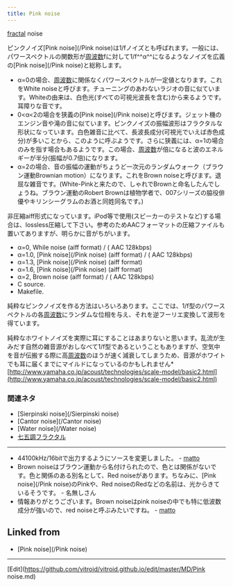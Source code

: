 ```yaml
---
title: Pink noise
---
```

[fractal](/fractal) noise



ピンクノイズ[Pink noise](/Pink noise)は1/fノイズとも呼ばれます。一般には、パワースペクトルの関数形が[周波数](/周波数)fに対して1/f^^α^^になるようなノイズを広義の[Pink noise](/Pink noise)と総称します。



* α=0の場合、[周波数](/周波数)に関係なくパワースペクトルが一定値となります。これをWhite noiseと呼びます。チューニングのあわないラジオの音に似ています。Whiteの由来は、白色光(すべての可視光波長を含む)から来るようです。耳障りな音です。
* 0<α<2の場合を狭義の[Pink noise](/Pink noise)と呼びます。ジェット機のエンジン音や滝の音に似ています。ピンクノイズの振幅波形はフラクタルな形状になっています。白色雑音に比べて、長波長成分(可視光でいえば赤色成分)が多いことから、このように呼ぶようです。さらに狭義には、α=1の場合のみを指す場合もあるようです。この場合、[周波数](/周波数)が倍になると波のエネルギーが半分(振幅が0.7倍)になります。
* α=2の場合、音の振幅の運動がちょうど一次元のランダムウォーク（ブラウン運動Brownian motion）になります。これをBrown noiseと呼びます。退屈な雑音です。(White-Pinkと来たので、しゃれでBrownと命名したんでしょうね。ブラウン運動のRobert Brownは植物学者で、007シリーズの脇役俳優やキリンシーグラムのお酒と同姓同名です。)


非圧縮aiff形式になっています。iPod等で使用(スピーカーのテストなど)する場合は、lossless圧縮して下さい。参考のためAACフォーマットの圧縮ファイルも置いてありますが、明らかに音がちがいます。



* [](white.aiff) α=0, While noise (aiff format) / ([](white.m4a) AAC 128kbps)
* [](pink1.0.aiff) α=1.0, [Pink noise](/Pink noise) (aiff format) / ([](pink1.0.m4a) AAC 128kbps)
* [](pink1.3.aiff) α=1.3, [Pink noise](/Pink noise) (aiff format)
* [](pink1.6.aiff) α=1.6, [Pink noise](/Pink noise) (aiff format)
* [](brown.aiff) α=2, Brown noise (aiff format) / ([](brown.m4a) AAC 128kbps)
* [](sound.c) C source.
* [](Makefile.sound) Makefile.


純粋なピンクノイズを作る方法はいろいろあります。ここでは、1/f型のパワースペクトルの各[周波数](/周波数)にランダムな位相を与え、それを逆フーリエ変換して波形を得ています。



純粋なホワイトノイズを実際に耳にすることはあまりないと思います。乱流が生みだす自然の雑音源がおしなべて1/f型であるということもありますが、空気中を音が伝搬する際に高[周波数](/周波数)のほうが速く減衰してしまうため、音源がホワイトでも耳に届くまでにマイルドになっているのかもしれません*[http://www.yamaha.co.jp/acoust/technologies/scale-model/basic2.html](http://www.yamaha.co.jp/acoust/technologies/scale-model/basic2.html)


### 関連ネタ

* [Sierpinski noise](/Sierpinski noise)
* [Cantor noise](/Cantor noise)
* [Water noise](/Water noise)
* [七五調フラクタル](/七五調フラクタル)
----

* 44100kHz/16bitで出力するようにソースを変更しました。 - [matto](/matto) 
* Brown noiseはブラウン運動から名付けられたので、色とは関係がないです。色と関係のある別名として、Red noiseがあります。ちなみに、[Pink noise](/Pink noise)のPinkや、Red noiseのRedなどの名前は、光からきているそうです。 - 名無しさん 
* 情報ありがとうございます。Brown noiseはpink noiseの中でも特に低波数成分が強いので、red noiseと呼ぶみたいですね。 - [matto](/matto) 
<!--  -->




## Linked from

* [Pink noise](/Pink noise)


----
[Edit](https://github.com/vitroid/vitroid.github.io/edit/master/MD/Pink noise.md)
